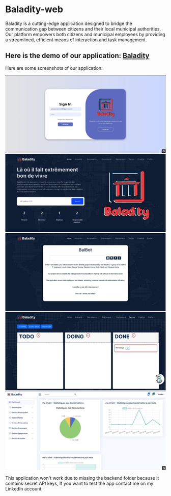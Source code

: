 # Baladity-web
 
Baladity is a cutting-edge application designed to bridge the communication gap between citizens and their local municipal authorities. Our platform empowers both citizens and municipal employees by providing a streamlined, efficient means of interaction and task management.

## Here is the demo of our application: [Baladity](https://www.youtube.com/watch?v=_SEiQ2j_JvM)

Here are some screenshots of our application:

<p align="center">
 <img src="public/images//img1.jpg">
 <img src="public/images//img2.jpg">
 <img src="public/images//img3.jpg">
 <img src="public/images//img4.jpg">
 <img src="public/images//img5.jpg">
</p>

This application won't work due to missing the backend folder because it contains secret API keys, If you want to test the app contact me on my LinkedIn account
